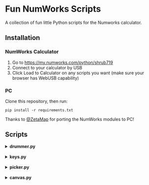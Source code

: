 # Fun NumWorks Scripts
A collection of fun little Python scripts for the Numworks calculator.  


## Installation

### NumWorks Calculator

1. Go to https://my.numworks.com/python/shrub719
1. Connect to your calculator by USB 
2. Click Load to Calculator on any scripts you want (make sure your browser has WebUSB capability)

### PC
Clone this repository, then run:
```
pip install -r requirements.txt 
```
Thanks to [@ZetaMap](https://github.com/ZetaMap) for porting the NumWorks modules to PC!


## Scripts

<details>
<summary><strong>drummer.py</strong></summary>
Like a drummer/launchpad. <br />
Use the number keys to play the drums. Press <code>.</code> to change colours.
</details>

<br />

<details>
<summary><strong>keys.py</strong></summary>
Like one of those MIDI piano YouTube videos. <br />
Use the top row of numbers <code>7 8 9 ( )</code> to play the piano keys. Press <code>EXE</code> to change colours.
</details>

<br />

<details>
<summary><strong>picker.py</strong></summary>
A simple colour picker. <br />
<code>4 5 6</code>: increase R/G/B value <br />
<code>1 2 3</code>: decrease R/G/B value <br />
<code>BACK</code>: output RGB value and exit
</details>

<br />

<details>
<summary><strong>canvas.py</strong></summary>
A canvas that you can draw on. <br />
<code>D-Pad</code>: move cursor <br />
<code>OK</code>: draw <br />
<code>TOOLBOX</code>: hold to speed up <br />
<code>BACKSPACE</code>: hold to slow down <br />
<code>1</code>: switch colour to black <br />
<code>2</code>: switch to white/eraser <br />
<code>3 4 5</code>: red/green/blue <br />
</details>
